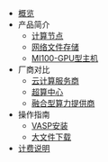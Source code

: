 <!-- 请勿添加产品标题，标题行将由系统自动增加，名称将于您申请邮件提供的仓库名称一致 -->
  
* [概览](/epc/README)
* 产品简介
   * [计算节点](/epc/whatisepc.md)
   * [网络文件存储](/epc/smb.md)
   * [MI100-GPU型主机](/epc/mi100.md)
* 厂商对比
   * [云计算服务商](/epc/compareToCloud.md)
   * [超算中心](/epc/compareToHpcCenter.md)
   * [融合型算力提供商](/epc/compareToMixed.md)
* 操作指南
   * [VASP安装](/epc/vasp.md)
   * [大文件下载](/epc/guide/fileacceleration.md)
* [计费说明](/epc/charge.md)
